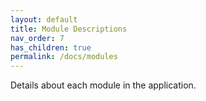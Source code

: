 ```yaml
---
layout: default
title: Module Descriptions
nav_order: 7
has_children: true
permalink: /docs/modules
---
```


Details about each module in the application.
